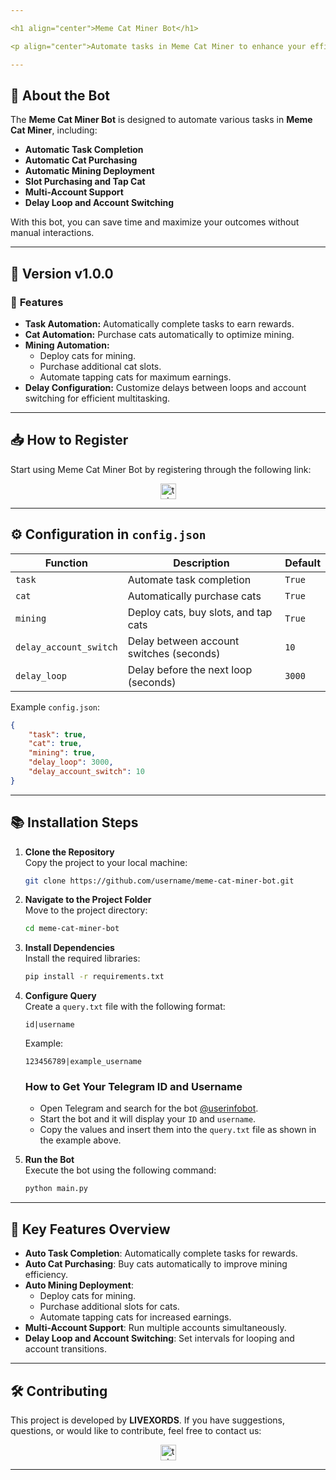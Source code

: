 ```yaml
---

<h1 align="center">Meme Cat Miner Bot</h1>

<p align="center">Automate tasks in Meme Cat Miner to enhance your efficiency and maximize your results!</p>

---
```


## 🚀 **About the Bot**

The **Meme Cat Miner Bot** is designed to automate various tasks in **Meme Cat Miner**, including:

- **Automatic Task Completion**
- **Automatic Cat Purchasing**
- **Automatic Mining Deployment**
- **Slot Purchasing and Tap Cat**
- **Multi-Account Support**
- **Delay Loop and Account Switching**

With this bot, you can save time and maximize your outcomes without manual interactions.

---

## 🌟 **Version v1.0.0**

### 🔄 **Features**
- **Task Automation:** Automatically complete tasks to earn rewards.
- **Cat Automation:** Purchase cats automatically to optimize mining.
- **Mining Automation:** 
  - Deploy cats for mining.
  - Purchase additional cat slots.
  - Automate tapping cats for maximum earnings.
- **Delay Configuration:** Customize delays between loops and account switching for efficient multitasking.

---

## 📥 **How to Register**

Start using Meme Cat Miner Bot by registering through the following link:

<div align="center">
  <a href="https://t.me/memecatminer_bot/MemeCatMiner?startapp=60143036757" target="_blank">
    <img src="https://img.shields.io/static/v1?message=MemeCatMiner&logo=telegram&label=&color=2CA5E0&logoColor=white&labelColor=&style=for-the-badge" height="25" alt="telegram logo" />
  </a>
</div>

---

## ⚙️ **Configuration in `config.json`**

| **Function**           | **Description**                          | **Default** |
| ---------------------- | ---------------------------------------- | ----------- |
| `task`                 | Automate task completion                 | `True`      |
| `cat`                  | Automatically purchase cats              | `True`      |
| `mining`               | Deploy cats, buy slots, and tap cats     | `True`      |
| `delay_account_switch` | Delay between account switches (seconds) | `10`        |
| `delay_loop`           | Delay before the next loop (seconds)     | `3000`      |

Example `config.json`:
```json
{
    "task": true,
    "cat": true,
    "mining": true,
    "delay_loop": 3000,
    "delay_account_switch": 10
}
```

---

## 📚 **Installation Steps**

1. **Clone the Repository**  
   Copy the project to your local machine:

   ```bash
   git clone https://github.com/username/meme-cat-miner-bot.git
   ```

2. **Navigate to the Project Folder**  
   Move to the project directory:

   ```bash
   cd meme-cat-miner-bot
   ```

3. **Install Dependencies**  
   Install the required libraries:

   ```bash
   pip install -r requirements.txt
   ```

4. **Configure Query**  
   Create a `query.txt` file with the following format:  

   ```
   id|username
   ```  
   Example:  
   ```
   123456789|example_username
   ```  

   ### **How to Get Your Telegram ID and Username**  
   - Open Telegram and search for the bot [@userinfobot](https://t.me/userinfobot).  
   - Start the bot and it will display your `ID` and `username`.  
   - Copy the values and insert them into the `query.txt` file as shown in the example above.

5. **Run the Bot**  
   Execute the bot using the following command:

   ```bash
   python main.py
   ```

---

## 🚀 **Key Features Overview**

- **Auto Task Completion**: Automatically complete tasks for rewards.
- **Auto Cat Purchasing**: Buy cats automatically to improve mining efficiency.
- **Auto Mining Deployment**: 
  - Deploy cats for mining.
  - Purchase additional slots for cats.
  - Automate tapping cats for increased earnings.
- **Multi-Account Support**: Run multiple accounts simultaneously.
- **Delay Loop and Account Switching**: Set intervals for looping and account transitions.

---

## 🛠️ **Contributing**

This project is developed by **LIVEXORDS**. If you have suggestions, questions, or would like to contribute, feel free to contact us:

<div align="center">
  <a href="https://t.me/livexordsscript" target="_blank">
    <img src="https://img.shields.io/static/v1?message=LIVEXORDS&logo=telegram&label=&color=2CA5E0&logoColor=white&labelColor=&style=for-the-badge" height="25" alt="telegram logo" />
  </a>
</div>

--- 